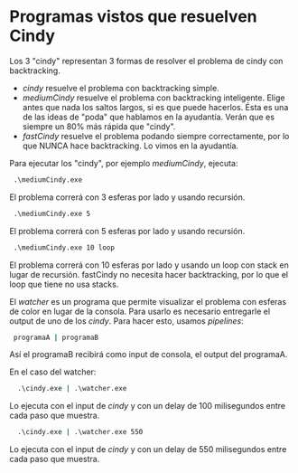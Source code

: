 # Programas vistos que resuelven Cindy

Los 3 "cindy" representan 3 formas de resolver el problema de cindy con backtracking.
  - *cindy* resuelve el problema con backtracking simple.
  - *mediumCindy* resuelve el problema con backtracking inteligente.
    Elige antes que nada los saltos largos, si es que puede hacerlos. Ésta es una de las ideas de "poda" que hablamos en la ayudantía. Verán que es siempre un 80% más rápida que "cindy".
  - *fastCindy* resuelve el problema podando siempre correctamente, por lo que NUNCA hace backtracking. Lo vimos en la ayudantía.

Para ejecutar los "cindy", por ejemplo *mediumCindy*, ejecuta:

```bat
 .\mediumCindy.exe
```

El problema correrá con 3 esferas por lado y usando recursión.

```bat
 .\mediumCindy.exe 5
```

El problema correrá con 5 esferas por lado y usando recursión.

```bat
 .\mediumCindy.exe 10 loop
```

El problema correrá con 10 esferas por lado y usando un loop con stack en lugar de recursión.
fastCindy no necesita hacer backtracking, por lo que el loop que tiene no usa stacks.

El *watcher* es un programa que permite visualizar el problema con esferas de color en lugar de la consola. Para usarlo es necesario entregarle el output de uno de los *cindy*. Para hacer esto, usamos *pipelines*:

  ```bat
   programaA | programaB
  ```

  Así el programaB recibirá como input de consola, el output del programaA.

En el caso del watcher:
  ```bat
    .\cindy.exe | .\watcher.exe
  ```
  Lo ejecuta con el input de *cindy* y con un delay de 100 milisegundos entre cada paso que muestra.
  ```bat
    .\cindy.exe | .\watcher.exe 550
  ```
  Lo ejecuta con el input de *cindy* y con un delay de 550 milisegundos entre cada paso que muestra.
